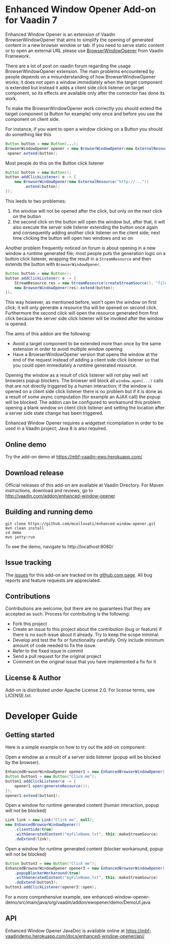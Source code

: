 # Enhanced Window Opener Add-on for Vaadin 7

Enhanced Window Opener is an extension of Vaadin BrowserWindowOpener that aims
to simplify the opening of generated content in a new browser window or tab.
If you need to serve static content or to open an external URL please
use [BrowserWindowOpener](https://vaadin.com/docs/-/part/framework/advanced/advanced-windows.html#advanced.windows.popup.popping) 
from Vaadin Framework.
 

There are a lot of post on vaadin forum regarding the usage BrowserWindowOpener extension.
The main problems encountered by people depends on a misunderstanding of how 
BrowserWindowOpener works; it does not open a window immediately when
the target component is extended but instead it adds a client side click listener
on target component, so its effects are available only after the connector has done its work.

To make the BrowserWindowOpener work correctly you should extend the target component 
(a Button for example) only once and before you use the component on client side.
 
 For instance, if you want to open a window clicking on a Button you should do something like this
 
```java
Button button = new Button(...);
BrowserWindowOpener opener = new BrowserWindowOpener(new ExternalResource("http://..."));
 opener.extend(button);
```

Most people do this on the Button click listener

```java
Button button = new Button();
button.addClickListener( e -> {
    new BrowserWindowOpener(new ExternalResource("http://..."))
        .extend(button);
});
```

This leeds to two problemes:

1. the window will not be opened after the click, but only on the next click on the button
1. the second click on the button will open the window but, after that, it will also
   execute the server side listener extending the button once again and consequently 
   adding another click listener on the client side; next time clicking the button will 
   open two windows and so on

Another problem frequently noticed on forum is about opening in a new window a runtime
generated file; most people puts the generation logic on a button click listener, wrapping the
result in a `StreamResource` and then extends the button with `BrowserWindowOpener`.

```java
Button button = new Button();
button.addClickListener( e -> {
    StreamResource res = new StreamResource(createStreamSource(), "file.pdf");
    new BrowserWindowOpener(res).extend(button);
});
```


This way however, as mentioned before, won't open the window on first click; it will only generate 
a resource tha will be opened on second click.
Furthermore the second click will open the resource generated from first click because the 
server side click listener will be invoked after the window is opened. 

The aims of this addon are the following:
 
 * Avoid a target component to be extended more than once by the same extension in 
   order to avoid multiple window opening
 * Have a BrowserWindowOpener version that opens the window at the end of the request
   instead of adding a client side click listener so that you could open immediately a
   runtime generated resource.
   
Opening the window as a result of click listener will not play well wit browsers popup blockers.
The browser will block all `window.open(...)` calls that are not directly triggered by a human interaction; 
if the window is opened on a client side click listener there is no problem but if it is done as a result of 
some async computation (for example an AJAX call) the popup will be blocked.
The addon can be configured to workaround this problem opening a blank window on client click listener
and setting the location after a server side state change has been triggered.

Enhanced Window Opener requires a widgetset ricompilation in order to be used in a Vaadin project; Java 8 is also required.


## Online demo

Try the add-on demo at https://mbf-vaadin-ewo.herokuapp.com/

## Download release

Official releases of this add-on are available at Vaadin Directory. For Maven instructions, download and reviews, 
go to http://vaadin.com/addon/enhanced-window-opener

## Building and running demo

```
git clone https://github.com/mcollovati/enhanced-window-opener.git
mvn clean install
cd demo
mvn jetty:run
```

To see the demo, navigate to http://localhost:8080/
 

## Issue tracking

The [issues](https://github.com/mcollovati/enhanced-window-opener/issues) for this add-on are tracked on its 
[github.com page](https://github.com/mcollovati/enhanced-window-opener).
All bug reports and feature requests are appreciated. 

## Contributions

Contributions are welcome, but there are no guarantees that they are accepted as such. Process for contributing is the following:
- Fork this project
- Create an issue to this project about the contribution (bug or feature) if there is no such issue about it already. Try to keep the scope minimal.
- Develop and test the fix or functionality carefully. Only include minimum amount of code needed to fix the issue.
- Refer to the fixed issue in commit
- Send a pull request for the original project
- Comment on the original issue that you have implemented a fix for it

## License & Author

Add-on is distributed under Apache License 2.0. For license terms, see LICENSE.txt.

# Developer Guide

## Getting started

Here is a simple example on how to try out the add-on component:

Open a window as a result of a server side listener (popup will be blocked by the browser).

```java
EnhancedBrowserWindowOpener opener1 = new EnhancedBrowserWindowOpener();
Button button1 = new Button("Click me");
button1.addClickListener(e -> {
    opener1.open(generateResource());
});
opener1.extend(button1);
```

Open a window for runtime generated content (human interaction, popup will not be blocked)

```java
Link link = new Link("Click me", null);
new EnhancedBrowserWindowOpener()
    .clientSide(true)
    .withGeneratedContent("myFileName.txt", this::makeStreamSource)
    .doExtend(link);
```

Open a window for runtime generated content (blocker workaround, popup will not be blocked)

```java
Button button3 = new Button("Click me");
EnhancedBrowserWindowOpener opener3 = new EnhancedBrowserWindowOpener()
    .popupBlockerWorkaround(true)
    .withGeneratedContent("myFileName.txt", this::makeStreamSource)
    .doExtend(button3);
button3.addClickListener(opener3::open);
```

For a more comprehensive example, see enhanced-window-opener-demo/src/main/java/org/vaadin/addon/ewopener/demo/DemoUI.java

## API

Enhanced Window Opener JavaDoc is available online at https://mbf-vaadindemo.herokuapp.com/docs/enhanced-window-opener/api/
